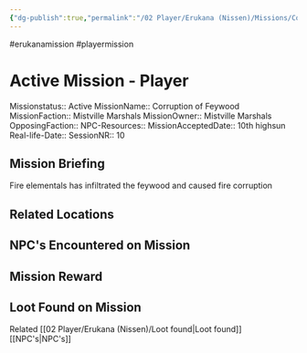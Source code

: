 ```yaml
---
{"dg-publish":true,"permalink":"/02 Player/Erukana (Nissen)/Missions/Corruption of Feywood/","tags":["erukanamission","playermission"]}
---
```



#erukanamission #playermission

# Active Mission - Player
Missionstatus:: Active
MissionName:: Corruption of Feywood
MissionFaction:: Mistville Marshals
MissionOwner::  Mistville Marshals
OpposingFaction:: 
NPC-Resources:: 
MissionAcceptedDate:: 10th highsun
Real-life-Date:: 
SessionNR:: 10

## Mission Briefing

Fire elementals has infiltrated the feywood and caused fire corruption

## Related Locations



## NPC's Encountered on Mission




## Mission Reward





## Loot Found on Mission





Related 
[[02 Player/Erukana (Nissen)/Loot found\|Loot found]]
[[NPC's\|NPC's]]